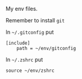 My env files.

Remember to install `git`

In `~/.gitconfig` put

```
[include]
	path = ~/env/gitconfig
```

In `~/.zshrc` put

```
source ~/env/zshrc
```

